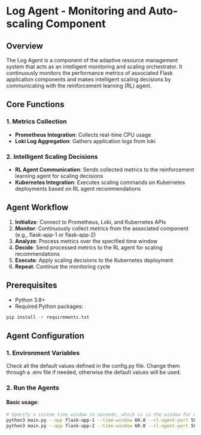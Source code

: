 # Log Agent - Monitoring and Auto-scaling Component

## Overview

The Log Agent is a component of the adaptive resource management system that acts as an intelligent monitoring and scaling orchestrator. It continuously monitors the performance metrics of associated Flask application components and makes intelligent scaling decisions by communicating with the reinforcement learning (RL) agent.

## Core Functions

### 1. **Metrics Collection**
- **Prometheus Integration**: Collects real-time CPU usage
- **Loki Log Aggregation**: Gathers application logs from loki

### 2. **Intelligent Scaling Decisions**
- **RL Agent Communication**: Sends collected metrics to the reinforcement learning agent for scaling decisions
- **Kubernetes Integration**: Executes scaling commands on Kubernetes deployments based on RL agent recommendations

## Agent Workflow

1. **Initialize**: Connect to Prometheus, Loki, and Kubernetes APIs
2. **Monitor**: Continuously collect metrics from the associated component (e.g., flask-app-1 or flask-app-2)
3. **Analyze**: Process metrics over the specified time window
4. **Decide**: Send processed metrics to the RL agent for scaling recommendations
5. **Execute**: Apply scaling decisions to the Kubernetes deployment
6. **Repeat**: Continue the monitoring cycle

## Prerequisites
- Python 3.8+
- Required Python packages:
```bash
pip install -r requirements.txt
```

## Agent Configuration

### 1. Environment Variables
Check all the default values defined in the config.py file. Change them through a .env file if needed, otherwise the default values will be used.

### 2. Run the Agents

#### Basic usage:
```bash
# Specify a custom time window in seconds, which is is the window for collecting metrics from now to the past
python3 main.py --app flask-app-1 --time-window 60.0 --rl-agent-port 5001
python3 main.py --app flask-app-2 --time-window 60.0 --rl-agent-port 5002
```
